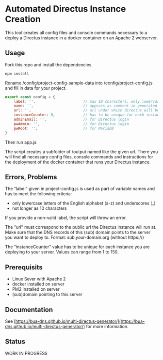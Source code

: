 # Automated Directus Instance Creation

This tool creates all config files and console commands necessary to a deploy a Directus instance in a docker container on an Apache 2 webserver.

## Usage

Fork this repo and install the dependencies.

```sh
npm install
```

Rename /config/project-config-sample-data into /config/project-config.js and fill in data for your project.

```js
export const config = {
    label: '',                      // max 10 characters, only lowercase letters and underscores
    name: '',                       // appears as comment in generated files
    url: '',                        // url under which directus will be accessible (without https://)
    instanceCounter: 0,             // has to be unique for each instance on given server
    adminEmail: '',                 // for Directus login
    pwAdmin: '',                    // for Directus login
    pwRoot: '',                     // for MariaDB
}
```
Then run app.js

The script creates a subfolder of /output named like the given url. There you will find all necessary config files, console commands and instructions for the deployment of the docker container that runs your Directus instance.

## Errors, Problems

The "label" given in project-config.js is used as part of variable names and has to meet the following criteria:

* only lowercase letters of the English alphabet (a-z) and underscores (_)
* not longer as 10 characters

If you provide a non-valid label, the script will throw an error.

The "url" must correspond to the public url the Directus instance will run at. Make sure that the DNS records of this (sub) domain points to the server you want to deploy to. Format: sub.your-domain.org (without https://)

The "instanceCounter" value has to be unique for each instance you are deploying to your server. Values can range from 1 to 150.


## Prerequisits

- Linux Sever with Apache 2
- docker installed on server
- PM2 installed on server
- (sub)domain pointing to this server

## Documentation

See [https://bua-dns.github.io/multi-directus-generator/](https://bua-dns.github.io/multi-directus-generator/) for more information.

## Status

WORK IN PROGRESS
